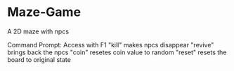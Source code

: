 # Maze-Game
A 2D maze with npcs


Command Prompt:
Access with F1
"kill" makes npcs disappear
"revive" brings back the npcs
"coin" resetes coin value to random
"reset" resets the board to original state
